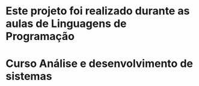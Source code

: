 # Este projeto foi realizado durante as aulas de Linguagens de Programação
# Curso Análise e desenvolvimento de sistemas
